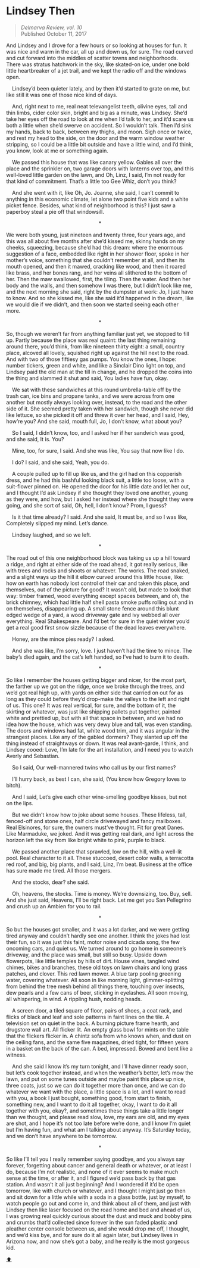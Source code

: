 # Lindsey Then <a id="top"></a>

> *Delmarva Review, vol. 10*
> <br> Published October 11, 2017

And Lindsey and I drove for a few hours or so looking at houses for fun. It was nice and warm in the car, all up and down us, for sure. The road curved and cut forward into the middles of scatter towns and neighborhoods. There was stratus hatchwork in the sky, like skated-on ice, under one bold little heartbreaker of a jet trail, and we kept the radio off and the windows open.

&nbsp;&nbsp;&nbsp;&nbsp;Lindsey’d been quieter lately, and by then it’d started to grate on me, but like still it was one of those nice kind of days.

&nbsp;&nbsp;&nbsp;&nbsp;And, right next to me, real neat televangelist teeth, olivine eyes, tall and thin limbs, cider color skin, bright and big as a minute, was Lindsey. She’d take her eyes off the road to look at me when I’d talk to her, and it’d scare us both a little when she’d swerve on accident. So I wouldn’t talk. Then I’d sink my hands, back to back, between my thighs, and moon. Sigh once or twice, and rest my head to the side, on the door and the warm window weather stripping, so I could be a little bit outside and have a little wind, and I’d think, you know, look at me or something again.

&nbsp;&nbsp;&nbsp;&nbsp;We passed this house that was like canary yellow. Gables all over the place and the sprinkler on, two garage doors with lanterns over top, and this well-loved little garden on the lawn, and Oh, Linz, I said, I’m not ready for that kind of commitment. That’s a little too Gee Whiz, don’t you think?

&nbsp;&nbsp;&nbsp;&nbsp;And she went with it, like Oh, Jo. Joanne, she said, I can’t commit to anything in this economic climate, let alone two point five kids and a white picket fence. Besides, what kind of neighborhood is this? I just saw a paperboy steal a pie off that windowsill.

<p align="center">*</p>

We were both young, just nineteen and twenty three, four years ago, and this was all about five months after she’d kissed me, skinny hands on my cheeks, squeezing, because she’d had this dream: where the enormous suggestion of a face, embedded like right in her shower floor, spoke in her mother’s voice, something that she couldn’t remember at all, and then its mouth opened, and then it mawed, cracking like wood, and then it roared like brass, and her bones rang, and her veins all slithered to the bottom of her. Then the maw swallowed, first, the tiling. Then the water. And then her body and the walls, and then somehow I was there, but I didn’t look like me, and the next morning she said, right by the dumpster at work: Jo, I just have to know. And so she kissed me, like she said it’d happened in the dream, like we would die if we didn’t, and then soon we started seeing each other more.

<p align="center">*</p>

So, though we weren’t far from anything familiar just yet, we stopped to fill up. Partly because the place was real quaint: the last thing remaining around there, you’d think, from like nineteen thirty eight: a small, country place, alcoved all lovely, squished right up against the hill next to the road. And with two of those fiftiesy gas pumps. You know the ones, I hope: number tickers, green and white, and like a Sinclair Dino light on top, and Lindsey paid the old man at the till in change, and he dropped the coins into the thing and slammed it shut and said, You ladies have fun, okay.

&nbsp;&nbsp;&nbsp;&nbsp;We sat with these sandwiches at this round umbrella-table off by the trash can, ice bins and propane tanks, and we were across from one another but mostly always looking over, instead, to the road and the other side of it. She seemed pretty taken with her sandwich, though she never did like lettuce, so she picked it off and threw it over her head, and I said, Hey, how’re you? And she said, mouth full, Jo, I don’t know, what about you?

&nbsp;&nbsp;&nbsp;&nbsp;So I said, I didn’t know, too, and I asked her if her sandwich was good, and she said, It is. You?

&nbsp;&nbsp;&nbsp;&nbsp;Mine, too, for sure, I said. And she was like, You say that now like I do.

&nbsp;&nbsp;&nbsp;&nbsp;I do? I said, and she said, Yeah, you do.

&nbsp;&nbsp;&nbsp;&nbsp;A couple pulled up to fill up like us, and the girl had on this copperish dress, and he had this bashful looking black suit, a little too loose, with a suit-flower pinned on. He opened the door for his little date and let her out, and I thought I’d ask Lindsey if she thought they loved one another, young as they were, and how, but I asked her instead where she thought they were going, and she sort of said, Oh, hell, I don’t know? Prom, I guess?

&nbsp;&nbsp;&nbsp;&nbsp;Is it that time already? I said. And she said, It must be, and so I was like, Completely slipped my mind. Let’s dance.

&nbsp;&nbsp;&nbsp;&nbsp;Lindsey laughed, and so we left.

<p align="center">*</p>

The road out of this one neighborhood block was taking us up a hill toward a ridge, and right at either side of the road ahead, it got really serious, like with trees and rocks and shoots or whatever. The works. The road snaked, and a slight ways up the hill it elbow curved around this little house, like: how on earth has nobody lost control of their car and taken this place, and themselves, out of the picture for good? It wasn’t old, but made to look that way: timber framed, wood everything except spaces between, and oh, the brick chimney, which had little half shell pasta smoke puffs rolling out and in on themselves, disappearing up. A small stone fence around this blunt edged wedge of a yard, a wood driveway gate and ivy webbed all over everything. Real Shakespeare. And I’d bet for sure in the quiet winter you’d get a real good first snow sizzle because of the dead leaves everywhere.

&nbsp;&nbsp;&nbsp;&nbsp;Honey, are the mince pies ready? I asked.

&nbsp;&nbsp;&nbsp;&nbsp;And she was like, I’m sorry, love. I just haven’t had the time to mince. The baby’s died again, and the cat’s left handed, so I’ve had to burn it to death.

<p align="center">*</p>

So like I remember the houses getting bigger and nicer, for the most part, the farther up we got on the ridge, once we broke through the trees, and we’d got real high up, with yards on either side that carried on out for as long as they could before they’d drop-make the valleys to the left and right of us. This one? It was real vertical, for sure, and the bottom of it, the skirting or whatever, was just like shipping pallets put together, painted white and prettied up, but with all that space in between, and we had no idea how the house, which was very dewy blue and tall, was even standing. The doors and windows had fat, white wood trim, and it was angular in the strangest places. Like any of the gabled dormers? They slanted up off the thing instead of straightways or down. It was real avant-garde, I think, and Lindsey cooed: Love, I’m late for the art installation, and I need you to watch Averly and Sebastian.

&nbsp;&nbsp;&nbsp;&nbsp;So I said, Our well-mannered twins who call us by our first names?

&nbsp;&nbsp;&nbsp;&nbsp;I’ll hurry back, as best I can, she said, (You know how Gregory loves to bitch).

&nbsp;&nbsp;&nbsp;&nbsp;And I said, Let’s give each other wine-smelling goodbye kisses, but not on the lips.

&nbsp;&nbsp;&nbsp;&nbsp;But we didn’t know how to joke about some houses. These lifeless, tall, fenced-off and stone ones, half circle drivewayed and fancy mailboxes. Real Elsinores, for sure, the owners must’ve thought. Fit for great Danes. Like Marmaduke, we joked. And it was getting real dark, and light across the horizon left the sky from like bright white to pink, purple to black.

&nbsp;&nbsp;&nbsp;&nbsp;We passed another place that sprawled, low on the hill, with a well-lit pool. Real character to it all. These stuccoed, desert color walls, a terracotta red roof, and big, big plants, and I said, Linz, I’m beat. Business at the office has sure made me tired. All those mergers.

&nbsp;&nbsp;&nbsp;&nbsp;And the stocks, dear? she said.

&nbsp;&nbsp;&nbsp;&nbsp;Oh, heavens, the stocks. Time is money. We’re downsizing, too. Buy, sell. And she just said, Heavens, I’ll be right back. Let me get you San Pellegrino and crush up an Ambien for you to rail.

<p align="center">*</p>

So but the houses got smaller, and it was a lot darker, and we were getting tired anyway and couldn’t hardly see one another. I think the jokes had lost their fun, so it was just this faint, motor noise and cicada song, the few oncoming cars, and quiet us. We turned around to go home in someone’s driveway, and the place was small, but still so busy. Upside down flowerpots, like little temples by hills of dirt. House vines, tangled wind chimes, bikes and branches, these old toys on lawn chairs and long grass patches, and clover. This red lawn mower. A blue tarp pooling greening water, covering whatever. All soon in like morning light, glimmer-splitting from behind the tree mesh behind all things there, touching over insects, dew pearls and a few cans of beer, sticking in eyelashes. All soon moving, all whispering, in wind. A rippling hush, nodding heads.

&nbsp;&nbsp;&nbsp;&nbsp;A screen door, a tiled square of floor, pairs of shoes, a coat rack, and flicks of black and leaf and sole patterns in faint lines on the tile. A television set on quiet in the back. A burning picture frame hearth, and drugstore wall art. All flicker lit. An empty glass bowl for mints on the table that the flickers flicker in. A chintz sofa from who knows when, and dust on the ceiling fans, and the same five magazines, dried tight, for fifteen years in a basket on the back of the can. A bed, impressed. Bowed and bent like a witness.

&nbsp;&nbsp;&nbsp;&nbsp;And she said I know it’s my turn tonight, and I’ll have dinner ready soon, but let’s cook together instead, and when the weather’s better, let’s mow the lawn, and put on some tunes outside and maybe paint this place up nice, three coats, just so we can do it together more than once, and we can do whatever we want with the place, a little space is a lot, and I want to read with you, a book I just bought, something good, from start to finish, something new, and I want to do it all together, okay, I want to do it all together with you, okay?, and sometimes these things take a little longer than we thought, and please read slow, love, my ears are old, and my eyes are shot, and I hope it’s not too late before we’re done, and I know I’m quiet but I’m having fun, and what am I talking about anyway. It’s Saturday today, and we don’t have anywhere to be tomorrow.

<p align="center">*</p>

So like I’ll tell you I really remember saying goodbye, and you always say forever, forgetting about cancer and general death or whatever, or at least I do, because I’m not realistic, and none of it ever seems to make much sense at the time, or after it, and I figured we’d pass back by that gas station. And wasn’t it all just beginning? And I wondered if it’d be open tomorrow, like with church or whatever, and I thought I might just go then and sit down for a little while with a soda in a glass bottle, just by myself, to watch people go out and come in, and think about all of them, and just with Lindsey then like laser focused on the road home and bed and ahead of us, I was growing real quickly curious about the dust and muck and bobby pins and crumbs that’d collected since forever in the sun faded plastic and pleather center console between us, and she would drop me off, I thought, and we’d kiss bye, and for sure do it all again later, but Lindsey lives in Arizona now, and now she’s got a baby, and he really is the most gorgeous kid.

[:arrow_up:](#top)
